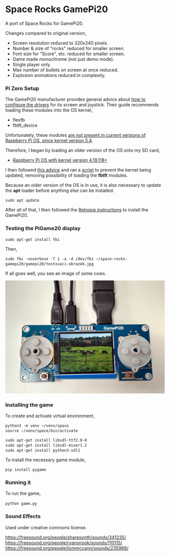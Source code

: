 # Space Rocks GamePi20
A port of Space Rocks for GamePi20.

Changes compared to original version,
* Screen resolution reduced to 320x240 pixels.
* Number & size of "rocks" reduced for smaller screen.
* Font size for "Score", etc. reduced for smaller screen.
* Game made monochrome (not just demo mode).
* Single player only.
* Max number of bullets on screen at once reduced.
* Explosion animations reduced in complexity.

### Pi Zero Setup
The GamePi20 manufacturer provides general advice about [how to configure the drivers](https://www.waveshare.com/wiki/GamePi20) for its screen and joystick. Their guide recommends loading these modules into the OS kernel,
* flexfb
* fbtft_device

Unfortunately, these modules [are not present in current versions of Raspberry Pi OS, since kernel version 5.4](https://github.com/notro/fbtft/wiki#fbtft_device-and-flexfb-are-gone-in-54).

Therefore, I began by loading an older version of the OS onto my SD card,

* [Raspberry Pi OS with kernel version 4.19.118+](https://downloads.raspberrypi.org/raspbian/images/raspbian-2020-02-14/)

I then followed [this advice](https://www.raspberrypi.org/forums/viewtopic.php?t=281519) and ran a [script](https://github.com/johntelforduk/space-rocks-gamepi20/blob/main/gamepi20/prevent_updates.sh) to prevent the kernel being updated, removing possibility of loading the **fbtft** modules. 

Because an older version of the OS is in use, it is also necessary to update the **apt** loader before anything else can be installed.

```
sudo apt update
```
After all of that, I then followed the [Retropie instructions](https://www.waveshare.com/wiki/GamePi20) to install the GamePi20.

### Testing the PiGame20 display
```
sudo apt-get install fbi
```
Then,
```
sudo fbi -noverbose -T 1 -a -d /dev/fb1 ~/space-rocks-gamepi20/gamepi20/testovaci-obrazek.jpg

```
If all goes well, you see an image of some cows.

![GamePi20 screen showing picture of cows.](./gamepi20/cows.jpg)

### Installing the game
To create and activate virtual environment,
```
python3 -m venv ~/venv/space
source ~/venv/space/bin/activate
```

```
sudo apt-get install libsdl-ttf2.0-0
sudo apt-get install libsdl-mixer1.2
sudo apt-get install python3-sdl2
```

To install the necessary game module,
```
pip install pygame
```
### Running it
To run the game,

`python game.py`

### Sound Effects
Used under creative commons license.

https://freesound.org/people/sharesynth/sounds/341235/  
https://freesound.org/people/ryansnook/sounds/110115/  
https://freesound.org/people/tommccann/sounds/235968/
